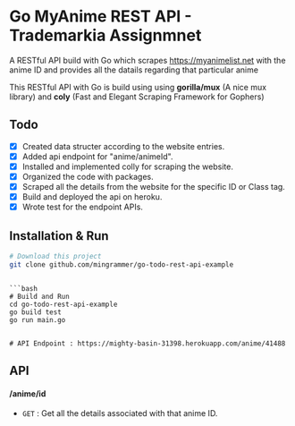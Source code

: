 # Go MyAnime REST API - Trademarkia Assignmnet
A RESTful API build with Go which scrapes https://myanimelist.net with the anime ID and provides all the datails regarding that particular anime 

This RESTful API with Go is build using using **gorilla/mux** (A nice mux library) and **coly** (Fast and Elegant Scraping Framework for Gophers)

## Todo

- [x] Created data structer according to the website entries.
- [x] Added api endpoint for "anime/animeId".
- [x] Installed and implemented colly for scraping the website.
- [x] Organized the code with packages.
- [x] Scraped all the details from the website for the specific ID or Class tag.
- [x] Build and deployed the api on heroku.
- [x] Wrote test for the endpoint APIs.

## Installation & Run
```bash
# Download this project
git clone github.com/mingrammer/go-todo-rest-api-example
```

```

```bash
# Build and Run
cd go-todo-rest-api-example
go build test
go run main.go


# API Endpoint : https://mighty-basin-31398.herokuapp.com/anime/41488
```

## API

#### /anime/id
* `GET` : Get all the details associated with that anime ID.



